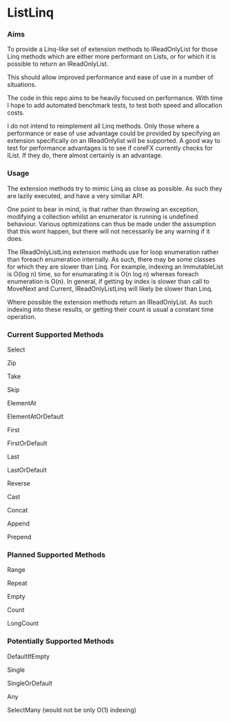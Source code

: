 # ListLinq

### Aims

To provide a Linq-like set of extension methods to IReadOnlyList for those Linq methods which are either more performant on Lists, or for which it is possible to return an IReadOnlyList.

This should allow improved performance and ease of use in a number of situations.

The code in this repo aims to be heavily focused on performance. With time I hope to add automated benchmark tests, to test both speed and allocation costs.

I do not intend to reimplement all Linq methods. Only those where a performance or ease of use advantage could be provided by specifying an extension specifically on an IReadOnlylist will be supported. A good way to test for performance advantages is to see if coreFX currently checks for IList. If they do, there almost certainly is an advantage.

### Usage

The extension methods try to mimic Linq as close as possible. As such they are lazily executed, and have a very similiar API.

One point to bear in mind, is that rather than throwing an exception, modifying a collection whilst an enumerator is running is undefined behaviour. Various optimizations can thus be made under the assumption that this wont happen, but there will not necessarily be any warning if it does.

The IReadOnlyListLinq extension methods use for loop enumeration rather than foreach enumeration internally. As such, there may be some classes for which they are slower than Linq. For example, indexing an ImmutableList is O(log n) time, so for enumarating it is O(n log n) whereas foreach enumeration is O(n). In general, if getting by index is slower than call to MoveNext and Current, IReadOnlyListLinq will likely be slower than Linq.

Where possible the extension methods return an IReadOnlyList. As such indexing into these results, or getting their count is usual a constant time operation.

### Current Supported Methods

Select

Zip

Take

Skip

ElementAt

ElementAtOrDefault

First

FirstOrDefault

Last

LastOrDefault

Reverse

Cast

Concat

Append

Prepend

### Planned Supported Methods

Range

Repeat

Empty

Count

LongCount

### Potentially Supported Methods

DefaultIfEmpty

Single

SingleOrDefault

Any

SelectMany (would not be only O(1) indexing)
